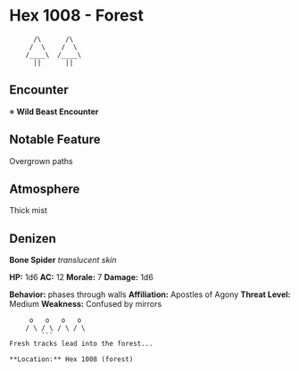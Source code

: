 # Hex 1008 - Forest
```
      /\      /\
     /  \    /  \
    /____\  /____\
      ||      ||
```

## Encounter

※ **Wild Beast Encounter**

## Notable Feature

Overgrown paths

## Atmosphere

Thick mist

## Denizen

**Bone Spider**
*translucent skin*

**HP:** 1d6 **AC:** 12 **Morale:** 7
**Damage:** 1d6

**Behavior:** phases through walls
**Affiliation:** Apostles of Agony
**Threat Level:** Medium
**Weakness:** Confused by mirrors

```
     o   o   o   o
    / \ / \ / \ / \
        ```
Fresh tracks lead into the forest...

**Location:** Hex 1008 (forest)
